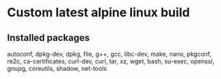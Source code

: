 # Custom latest alpine linux build

## Installed packages

autoconf, dpkg-dev, dpkg, file, g++, gcc, libc-dev, make, nano, pkgconf, re2c, ca-certificates, curl-dev, curl, tar, xz, wget, bash, su-exec, openssl, gnupg, coreutils, shadow, net-tools